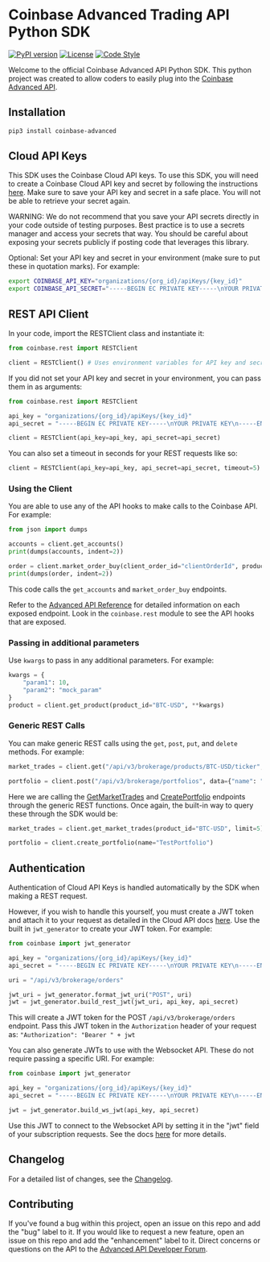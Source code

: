 # Coinbase Advanced Trading API Python SDK
[![PyPI version](https://badge.fury.io/py/coinbase-advanced.svg)](https://badge.fury.io/py/coinbase-advanced)
[![License](https://img.shields.io/badge/License-Apache%202.0-green.svg)](https://opensource.org/license/apache-2-0/)
[![Code Style](https://img.shields.io/badge/code_style-black-black)](https://black.readthedocs.io/en/stable/)

Welcome to the official Coinbase Advanced API Python SDK. This python project was created to allow coders to easily plug into the [Coinbase Advanced API](https://docs.cloud.coinbase.com/advanced-trade-api/docs/welcome).

## Installation

```bash
pip3 install coinbase-advanced
```

## Cloud API Keys

This SDK uses the Coinbase Cloud API keys. To use this SDK, you will need to create a Coinbase Cloud API key and secret by following the instructions [here](https://docs.cloud.coinbase.com/advanced-trade-api/docs/auth#cloud-api-keys).
Make sure to save your API key and secret in a safe place. You will not be able to retrieve your secret again.

WARNING: We do not recommend that you save your API secrets directly in your code outside of testing purposes. Best practice is to use a secrets manager and access your secrets that way. You should be careful about exposing your secrets publicly if posting code that leverages this library.

Optional: Set your API key and secret in your environment (make sure to put these in quotation marks). For example:
```bash
export COINBASE_API_KEY="organizations/{org_id}/apiKeys/{key_id}"
export COINBASE_API_SECRET="-----BEGIN EC PRIVATE KEY-----\nYOUR PRIVATE KEY\n-----END EC PRIVATE KEY-----\n"
```

## REST API Client
In your code, import the RESTClient class and instantiate it:
```python
from coinbase.rest import RESTClient

client = RESTClient() # Uses environment variables for API key and secret
```
If you did not set your API key and secret in your environment, you can pass them in as arguments:
```python
from coinbase.rest import RESTClient

api_key = "organizations/{org_id}/apiKeys/{key_id}"
api_secret = "-----BEGIN EC PRIVATE KEY-----\nYOUR PRIVATE KEY\n-----END EC PRIVATE KEY-----\n"

client = RESTClient(api_key=api_key, api_secret=api_secret)
```
You can also set a timeout in seconds for your REST requests like so:
```python
client = RESTClient(api_key=api_key, api_secret=api_secret, timeout=5)
```

### Using the Client

You are able to use any of the API hooks to make calls to the Coinbase API. For example:
```python
from json import dumps

accounts = client.get_accounts()
print(dumps(accounts, indent=2))

order = client.market_order_buy(client_order_id="clientOrderId", product_id="BTC-USD", quote_size="1")
print(dumps(order, indent=2))
```
This code calls the `get_accounts` and `market_order_buy` endpoints.

Refer to the [Advanced API Reference](https://docs.cloud.coinbase.com/advanced-trade-api/reference) for detailed information on each exposed endpoint.
Look in the `coinbase.rest` module to see the API hooks that are exposed.

### Passing in additional parameters
Use `kwargs` to pass in any additional parameters. For example:
```python
kwargs = {
    "param1": 10,
    "param2": "mock_param"
}
product = client.get_product(product_id="BTC-USD", **kwargs)
```

### Generic REST Calls
You can make generic REST calls using the `get`, `post`, `put`, and `delete` methods. For example:
```python
market_trades = client.get("/api/v3/brokerage/products/BTC-USD/ticker", params={"limit": 5})

portfolio = client.post("/api/v3/brokerage/portfolios", data={"name": "TestPortfolio"})
```
Here we are calling the [GetMarketTrades](https://docs.cloud.coinbase.com/advanced-trade-api/reference/retailbrokerageapi_getmarkettrades) and [CreatePortfolio](https://docs.cloud.coinbase.com/advanced-trade-api/reference/retailbrokerageapi_createportfolio) endpoints through the generic REST functions.
Once again, the built-in way to query these through the SDK would be:
```python
market_trades = client.get_market_trades(product_id="BTC-USD", limit=5)

portfolio = client.create_portfolio(name="TestPortfolio")
```

## Authentication
Authentication of Cloud API Keys is handled automatically by the SDK when making a REST request.

However, if you wish to handle this yourself, you must create a JWT token and attach it to your request as detailed in the Cloud API docs [here](https://docs.cloud.coinbase.com/advanced-trade-api/docs/rest-api-auth#making-requests). Use the built in `jwt_generator` to create your JWT token. For example:
```python
from coinbase import jwt_generator

api_key = "organizations/{org_id}/apiKeys/{key_id}"
api_secret = "-----BEGIN EC PRIVATE KEY-----\nYOUR PRIVATE KEY\n-----END EC PRIVATE KEY-----\n"

uri = "/api/v3/brokerage/orders"

jwt_uri = jwt_generator.format_jwt_uri("POST", uri)
jwt = jwt_generator.build_rest_jwt(jwt_uri, api_key, api_secret)
```
This will create a JWT token for the POST `/api/v3/brokerage/orders` endpoint. Pass this JWT token in the `Authorization` header of your request as:
`
"Authorization": "Bearer " + jwt
`

You can also generate JWTs to use with the Websocket API. These do not require passing a specific URI. For example:
```python
from coinbase import jwt_generator

api_key = "organizations/{org_id}/apiKeys/{key_id}"
api_secret = "-----BEGIN EC PRIVATE KEY-----\nYOUR PRIVATE KEY\n-----END EC PRIVATE KEY-----\n"

jwt = jwt_generator.build_ws_jwt(api_key, api_secret)
```
Use this JWT to connect to the Websocket API by setting it in the "jwt" field of your subscription requests. See the docs [here](https://docs.cloud.coinbase.com/advanced-trade-api/docs/ws-overview#sending-messages-using-cloud-api-keys) for more details.

## Changelog
For a detailed list of changes, see the [Changelog](CHANGELOG.md).

## Contributing

If you've found a bug within this project, open an issue on this repo and add the "bug" label to it.
If you would like to request a new feature, open an issue on this repo and add the "enhancement" label to it.
Direct concerns or questions on the API to the [Advanced API Developer Forum](https://forums.coinbasecloud.dev/c/advanced-trade-api/20).
